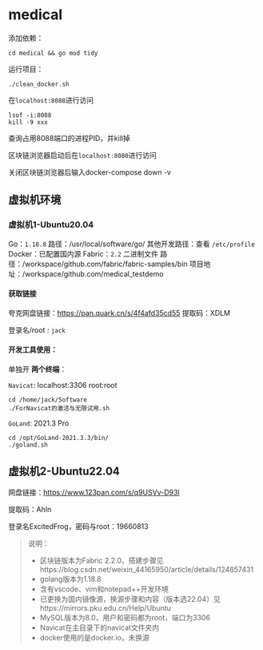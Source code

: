 # medical

添加依赖：
```
cd medical && go mod tidy
```
运行项目：
```
./clean_docker.sh
```
在`localhost:8088`进行访问

```
lsof -i:8088 
kill -9 xxx
```
查询占用8088端口的进程PID，并kill掉

区块链浏览器启动后在`localhost:8080`进行访问

关闭区块链浏览器后输入docker-compose down -v

## 虚拟机环境

### 虚拟机1-Ubuntu20.04
Go：`1.18.8` 路径：/usr/local/software/go/ 其他开发路径：查看  `/etc/profile`
Docker：已配置国内源
Fabric：`2.2` 二进制文件 路径：/workspace/github.com/fabric/fabric-samples/bin
项目地址：/workspace/github.com/medical_testdemo

#### 获取链接

夸克网盘链接：https://pan.quark.cn/s/4f4afd35cd55
提取码：XDLM

登录名/root :  `jack`

#### 开发工具使用：

单独开 **两个终端**：

`Navicat`:  localhost:3306 root:root

```shell
cd /home/jack/Software
./ForNavicat的激活与无限试用.sh
```

`GoLand`: 2021.3 Pro
```shell
cd /opt/GoLand-2021.3.3/bin/
./goland.sh
```

## 虚拟机2-Ubuntu22.04

网盘链接：https://www.123pan.com/s/q9USVv-D93l

提取码：AhIn

登录名ExcitedFrog，密码与root：19660813

> 说明：
>
> - 区块链版本为Fabric 2.2.0，搭建步骤见https://blog.csdn.net/weixin_44165950/article/details/124857431
> - golang版本为1.18.8
> - 含有vscode、vim和notepad++开发环境
> - 已更换为国内镜像源，换源步骤和内容（版本选22.04）见https://mirrors.pku.edu.cn/Help/Ubuntu
> - MySQL版本为8.0，用户和密码都为root，端口为3306
> - Navicat在主目录下的navicat文件夹内
> - docker使用的是docker.io，未换源